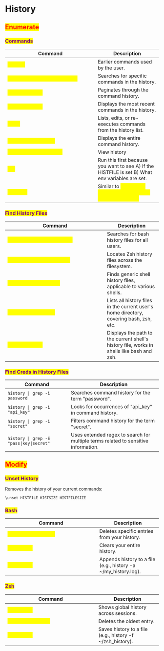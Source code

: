 # History

## <mark style="color:red;">Enumerate</mark>

### <mark style="color:purple;">Commands</mark>

<table data-header-hidden><thead><tr><th width="280">Command</th><th>Description</th></tr></thead><tbody><tr><td><mark style="color:yellow;"><code>history</code></td><td>Earlier commands used by the user.</td></tr><tr><td><mark style="color:yellow;"><code>history | grep &#x3C;search_term></code></td><td>Searches for specific commands in the history.</td></tr><tr><td><mark style="color:yellow;"><code>history | less</code></td><td>Paginates through the command history.</td></tr><tr><td><mark style="color:yellow;"><code>history | tail</code></td><td>Displays the most recent commands in the history.</td></tr><tr><td><mark style="color:yellow;"><code>fc -l</code></td><td>Lists, edits, or re-executes commands from the history list.</td></tr><tr><td><mark style="color:yellow;"><code>cat ~/.bash_history</code></td><td>Displays the entire command history.</td></tr><tr><td><mark style="color:yellow;"><code>cat ~/.*history | less</code></td><td>View history</td></tr><tr><td><mark style="color:yellow;"><code>env</code></td><td>Run this first because you want to see A) If the HISTFILE is set B) What env variables are set.</td></tr><tr><td><mark style="color:yellow;"><code>printenv</code></td><td>Similar to <mark style="color:yellow;"><code>env</code>, shows environment variables. can be leveraged.</td></tr></tbody></table>

### <mark style="color:purple;">Find History Files</mark>

<table data-header-hidden><thead><tr><th width="310">Command</th><th>Description</th></tr></thead><tbody><tr><td><mark style="color:yellow;"><code>find / -name .bash_history</code></td><td>Searches for bash history files for all users.</td></tr><tr><td><mark style="color:yellow;"><code>find / -name .zsh_history</code></td><td>Locates Zsh history files across the filesystem.</td></tr><tr><td><mark style="color:yellow;"><code>find / -name .history</code></td><td>Finds generic shell history files, applicable to various shells.</td></tr><tr><td><mark style="color:yellow;"><code>ls -la ~/.*_history</code></td><td>Lists all history files in the current user's home directory, covering bash, zsh, etc.</td></tr><tr><td><mark style="color:yellow;"><code>echo $HISTFILE</code></td><td>Displays the path to the current shell's history file, works in shells like bash and zsh.</td></tr></tbody></table>

### <mark style="color:purple;">Find Creds in History Files</mark>

| Command                                  | Description                                                                        |
| ---------------------------------------- | ---------------------------------------------------------------------------------- |
| `history \| grep -i password`            | Searches command history for the term "password".                                  |
| `history \| grep -i "api_key"`           | Looks for occurrences of "api\_key" in command history.                            |
| `history \| grep -i "secret"`            | Filters command history for the term "secret".                                     |
| `history \| grep -E "pass\|key\|secret"` | Uses extended regex to search for multiple terms related to sensitive information. |



## <mark style="color:red;">Modify</mark>

### <mark style="color:purple;">Unset History</mark>

Removes the history of your current commands:

```bash
\unset HISTFILE HISTSIZE HISTFILESIZE
```

### <mark style="color:purple;">Bash</mark>

<table><thead><tr><th width="285">Command</th><th>Description</th></tr></thead><tbody><tr><td><mark style="color:yellow;"><code>history -d &#x3C;number></code></td><td>Deletes specific entries from your history.</td></tr><tr><td><mark style="color:yellow;"><code>history -c</code></td><td>Clears your entire history.</td></tr><tr><td><mark style="color:yellow;"><code>history -a</code></td><td>Appends history to a file (e.g., history -a ~/my_history.log).</td></tr></tbody></table>

### <mark style="color:purple;">Zsh</mark>

<table><thead><tr><th width="282">Command</th><th>Description</th></tr></thead><tbody><tr><td><mark style="color:yellow;"><code>history -g</code></td><td>Shows global history across sessions.</td></tr><tr><td><mark style="color:yellow;"><code>history -d oldest</code></td><td>Deletes the oldest entry.</td></tr><tr><td><mark style="color:yellow;"><code>history -f</code></td><td>Saves history to a file (e.g., history -f ~/zsh_history).</td></tr></tbody></table>

